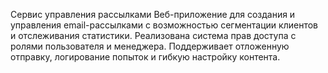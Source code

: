 Сервис управления рассылками
Веб-приложение для создания и управления email-рассылками с возможностью сегментации клиентов и отслеживания статистики. 
Реализована система прав доступа с ролями пользователя и менеджера. 
Поддерживает отложенную отправку, логирование попыток и гибкую настройку контента.